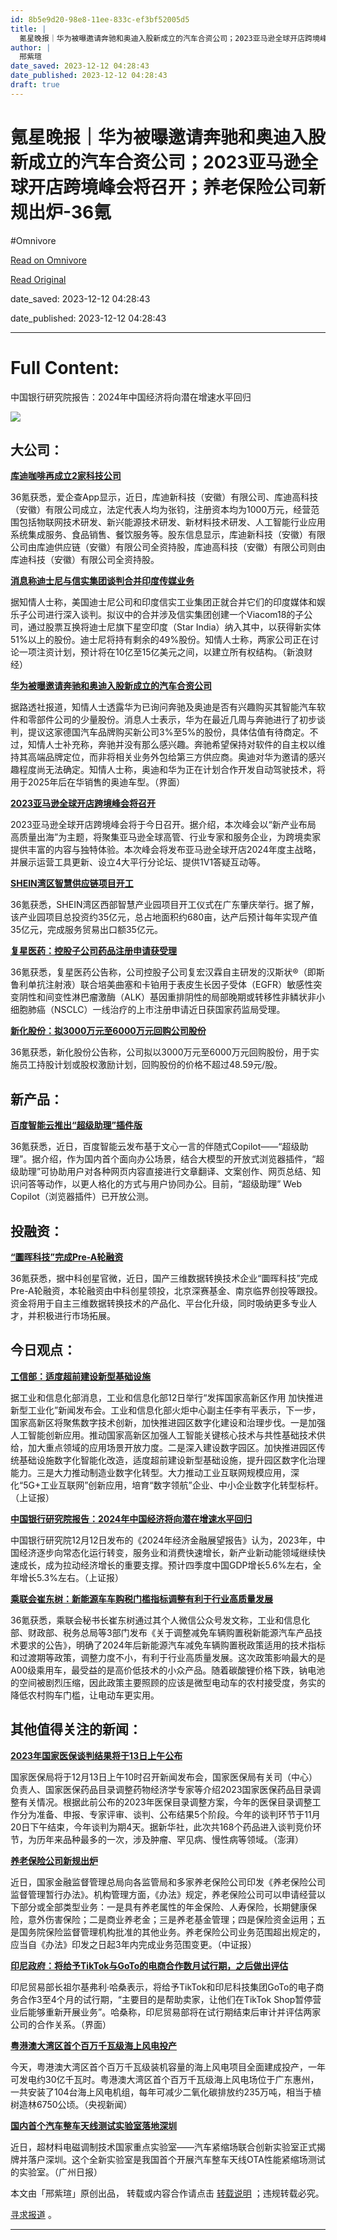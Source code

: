 ```yaml
---
id: 8b5e9d20-98e8-11ee-833c-ef3bf52005d5
title: |
  氪星晚报｜华为被曝邀请奔驰和奥迪入股新成立的汽车合资公司；2023亚马逊全球开店跨境峰会将召开；养老保险公司新规出炉-36氪
author: |
  邢紫瑄
date_saved: 2023-12-12 04:28:43
date_published: 2023-12-12 04:28:43
draft: true
---
```


# 氪星晚报｜华为被曝邀请奔驰和奥迪入股新成立的汽车合资公司；2023亚马逊全球开店跨境峰会将召开；养老保险公司新规出炉-36氪
#Omnivore

[Read on Omnivore](https://omnivore.app/me/2023-36-18c5df6c7ac)

[Read Original](https://36kr.com/p/2557546895056259?f=rss)

date_saved: 2023-12-12 04:28:43

date_published: 2023-12-12 04:28:43

--- 

# Full Content: 

中国银行研究院报告：2024年中国经济将向潜在增速水平回归

![](https://proxy-prod.omnivore-image-cache.app/0x0,sdiHXmw4IS6dAyP8orCt5lGNa8XYU2sqqsm91no5gMSA/https://img.36krcdn.com/20221128/v2_ae8669b885884f1d972bb81c0c5f9efd_img_jpg)

## **大公司：**

[**库迪咖啡再成立2家科技公司**](https://36kr.com/newsflashes/2557446293216384)

36氪获悉，爱企查App显示，近日，库迪新科技（安徽）有限公司、库迪高科技（安徽）有限公司成立，法定代表人均为张钧，注册资本均为1000万元，经营范围包括物联网技术研发、新兴能源技术研发、新材料技术研发、人工智能行业应用系统集成服务、食品销售、餐饮服务等。股东信息显示，库迪新科技（安徽）有限公司由库迪供应链（安徽）有限公司全资持股，库迪高科技（安徽）有限公司则由库迪科技（安徽）有限公司全资持股。

[**消息称迪士尼与信实集团谈判合并印度传媒业务**](https://36kr.com/newsflashes/2557466862181764)

据知情人士称，美国迪士尼公司和印度信实工业集团正就合并它们的印度媒体和娱乐子公司进行深入谈判。拟议中的合并涉及信实集团创建一个Viacom18的子公司，通过股票互换将迪士尼旗下星空印度（Star India）纳入其中，以获得新实体51%以上的股份。迪士尼将持有剩余的49%股份。知情人士称，两家公司正在讨论一项注资计划，预计将在10亿至15亿美元之间，以建立所有权结构。（新浪财经）

[**华为被曝邀请奔驰和奥迪入股新成立的汽车合资公司**](https://36kr.com/newsflashes/2557327768296582)

据路透社报道，知情人士透露华为已询问奔驰及奥迪是否有兴趣购买其智能汽车软件和零部件公司的少量股份。消息人士表示，华为在最近几周与奔驰进行了初步谈判，提议这家德国汽车品牌购买新公司3%至5%的股份，具体估值有待商定。不过，知情人士补充称，奔驰并没有那么感兴趣。奔驰希望保持对软件的自主权以维持其高端品牌定位，而非将相关业务外包给第三方供应商。奥迪对华为邀请的感兴趣程度尚无法确定。知情人士称，奥迪和华为正在计划合作开发自动驾驶技术，将用于2025年后在华销售的奥迪车型。（界面）

[**2023亚马逊全球开店跨境峰会将召开**](https://36kr.com/newsflashes/2557227024964486)

2023亚马逊全球开店跨境峰会将于今日召开。据介绍，本次峰会以“新产业布局 高质量出海”为主题，将聚集亚马逊全球高管、行业专家和服务企业，为跨境卖家提供丰富的内容与独特体验。本次峰会将发布亚马逊全球开店2024年度主战略，并展示运营工具更新、设立4大平行分论坛、提供1V1答疑互动等。

[**SHEIN湾区智慧供应链项目开工**](https://36kr.com/newsflashes/2557506166578309)

36氪获悉，SHEIN湾区西部智慧产业园项目开工仪式在广东肇庆举行。据了解，该产业园项目总投资约35亿元，总占地面积约680亩，达产后预计每年实现产值35亿元，完成服务贸易出口额35亿元。

[**复星医药：控股子公司药品注册申请获受理**](https://36kr.com/newsflashes/2557511817419907)

36氪获悉，复星医药公告称，公司控股子公司复宏汉霖自主研发的汉斯状®（即斯鲁利单抗注射液）联合培美曲塞和卡铂用于表皮生长因子受体（EGFR）敏感性突变阴性和间变性淋巴瘤激酶（ALK）基因重排阴性的局部晚期或转移性非鳞状非小细胞肺癌（NSCLC）一线治疗的上市注册申请近日获国家药监局受理。

[**新化股份：拟3000万元至6000万元回购公司股份**](https://36kr.com/newsflashes/2557500009208968)

36氪获悉，新化股份公告称，公司拟以3000万元至6000万元回购股份，用于实施员工持股计划或股权激励计划，回购股份的价格不超过48.59元/股。

## **新产品：**

[**百度智能云推出“超级助理”插件版**](https://36kr.com/newsflashes/2557391663717768)

36氪获悉，近日，百度智能云发布基于文心一言的伴随式Copilot——“超级助理”。据介绍，作为国内首个面向办公场景，结合大模型的开放式浏览器插件，“超级助理”可协助用户对各种网页内容直接进行文章翻译、文案创作、网页总结、知识问答等动作，以更人格化的方式与用户协同办公。目前，“超级助理” Web Copilot（浏览器插件）已开放公测。

## **投融资：**

[**“圜晖科技”完成Pre-A轮融资**](https://36kr.com/newsflashes/2557221709994887)

36氪获悉，据中科创星官微，近日，国产三维数据转换技术企业“圜晖科技”完成Pre-A轮融资，本轮融资由中科创星领投，北京深赛基金、南京临界创投等跟投。资金将用于自主三维数据转换技术的产品化、平台化升级，同时吸纳更多专业人才，并积极进行市场拓展。

## **今日观点：**

[**工信部：适度超前建设新型基础设施**](https://36kr.com/newsflashes/2557358442798214)

据工业和信息化部消息，工业和信息化部12日举行“发挥国家高新区作用 加快推进新型工业化”新闻发布会。工业和信息化部火炬中心副主任李有平表示，下一步，国家高新区将聚焦数字技术创新，加快推进园区数字化建设和治理步伐。一是加强人工智能创新应用。推动国家高新区加强人工智能关键核心技术与共性基础技术供给，加大重点领域的应用场景开放力度。二是深入建设数字园区。加快推进园区传统基础设施数字化智能化改造，适度超前建设新型基础设施，提升园区数字化治理能力。三是大力推动制造业数字化转型。大力推动工业互联网规模应用，深化“5G+工业互联网”创新应用，培育“数字领航”企业、中小企业数字化转型标杆。（上证报）

[**中国银行研究院报告：2024年中国经济将向潜在增速水平回归**](https://36kr.com/newsflashes/2557288130895241)

中国银行研究院12月12日发布的《2024年经济金融展望报告》认为，2023年，中国经济逐步向常态化运行转变，服务业和消费快速增长，新产业新动能领域继续快速成长，成为拉动经济增长的重要支撑。预计四季度中国GDP增长5.6%左右，全年增长5.3%左右。（上证报）

[**乘联会崔东树：新能源车车购税门槛指标调整有利于行业高质量发展**](https://36kr.com/newsflashes/2557297501199497)

36氪获悉，乘联会秘书长崔东树通过其个人微信公众号发文称，工业和信息化部、财政部、税务总局等3部门发布《关于调整减免车辆购置税新能源汽车产品技术要求的公告》，明确了2024年后新能源汽车减免车辆购置税政策适用的技术指标和过渡期等政策，调整力度不小，有利于行业高质量发展。这次政策影响最大的是A00级乘用车，最受益的是高价低技术的小众产品。随着碳酸锂价格下跌，钠电池的空间被剧烈压缩，因此政策主要照顾的应该是微型电动车的农村接受度，务实的降低农村购车门槛，让电动车更实用。

## **其他值得关注的新闻：**

[**2023年国家医保谈判结果将于13日上午公布**](https://36kr.com/newsflashes/2557457657290113)

国家医保局将于12月13日上午10时召开新闻发布会，国家医保局有关司（中心）负责人、国家医保药品目录调整药物经济学专家等介绍2023国家医保药品目录调整有关情况。根据此前公布的2023年医保目录调整方案，今年的医保目录调整工作分为准备、申报、专家评审、谈判、公布结果5个阶段。今年的谈判环节于11月20日下午结束，今年谈判为期4天。据新华社，此次共168个药品进入谈判竞价环节，为历年来品种最多的一次，涉及肿瘤、罕见病、慢性病等领域。（澎湃）

[**养老保险公司新规出炉**](https://36kr.com/newsflashes/2557348226849928)

近日，国家金融监督管理总局向各监管局和多家养老保险公司印发《养老保险公司监督管理暂行办法》。机构管理方面，《办法》规定，养老保险公司可以申请经营以下部分或全部类型业务：一是具有养老属性的年金保险、人寿保险，长期健康保险，意外伤害保险；二是商业养老金；三是养老基金管理；四是保险资金运用；五是国务院保险监督管理机构批准的其他业务。养老保险公司业务范围超出规定的，应当自《办法》印发之日起3年内完成业务范围变更。（中证报）

[**印尼政府：将给予TikTok与GoTo的电商合作数月试行期，之后做出评估**](https://36kr.com/newsflashes/2557448844811392)

印尼贸易部长祖尔基弗利·哈桑表示，将给予TikTok和印尼科技集团GoTo的电子商务合作3至4个月的试行期，“主要目的是帮助卖家，让他们在TikTok Shop暂停营业后能够重新开展业务”。哈桑称，印尼贸易部将在试行期结束后审计并评估两家公司的合作关系。（界面）

[**粤港澳大湾区首个百万千瓦级海上风电投产**](https://36kr.com/newsflashes/2557474924698754)

今天，粤港澳大湾区首个百万千瓦级装机容量的海上风电项目全面建成投产，一年可发电约30亿千瓦时。粤港澳大湾区首个百万千瓦级海上风电场位于广东惠州，一共安装了104台海上风电机组，每年可减少二氧化碳排放约235万吨，相当于植树造林6750公顷。（央视新闻）

[**国内首个汽车整车天线测试实验室落地深圳**](https://36kr.com/newsflashes/2557389877927042)

近日，超材料电磁调制技术国家重点实验室——汽车紧缩场联合创新实验室正式揭牌并落户深圳。这个全新实验室是我国首个开展汽车整车天线OTA性能紧缩场测试的实验室。（广州日报）

本文由「邢紫瑄」原创出品， 转载或内容合作请点击 [转载说明](https://36kr.com/p/5093872) ；违规转载必究。

[寻求报道](https://36kr.com/seek-report) 。

---

